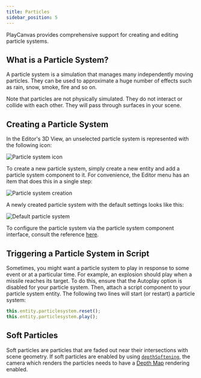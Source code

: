 ```yaml
---
title: Particles
sidebar_position: 5
---
```


PlayCanvas provides comprehensive support for creating and editing particle systems.

## What is a Particle System?

A particle system is a simulation that manages many independently moving particles. They can be used to approximate a huge number of effects such as rain, snow, smoke, fire and so on.

Note that particles are not physically simulated. They do not interact or collide with each other. They will pass through surfaces in your scene.

## Creating a Particle System

In the Editor's 3D View, an unselected particle system is represented with the following icon:

![Particle system icon](/img/user-manual/graphics/particles/particle_system_icon.png)

To create a new particle system, simply create a new entity and add a particle system component to it. For convenience, the Editor menu has an item that does this in a single step:

![Particle system creation](/img/user-manual/graphics/particles/particle_system_create.png)

A newly created particle system with the default settings looks like this:

![Default particle system](/img/user-manual/graphics/particles/particle_system_default.gif)

To configure the particle system via the particle system component interface, consult the reference [here][4].

## Triggering a Particle System in Script

Sometimes, you might want a particle system to play in response to some event or at a particular time. For example, an explosion should play when a missile reaches its target. To do this, ensure that the Autoplay option is disabled for your particle system. Then, attach a script component to your particle system entity. The following two lines will start (or restart) a particle system:

```javascript
this.entity.particlesystem.reset();
this.entity.particlesystem.play();
```

## Soft Particles

Soft particles are particles that are faded out near their intersections with scene geometry. If soft particles are enabled by using [```depthSoftening```][5], the camera which renders the particles needs to have a [Depth Map][6] rendering enabled.

[4]: /user-manual/scenes/components/particlesystem
[5]: https://api.playcanvas.com/engine/classes/ParticleSystemComponent.html#depthsoftening
[6]: /user-manual/graphics/cameras/depth-layer
